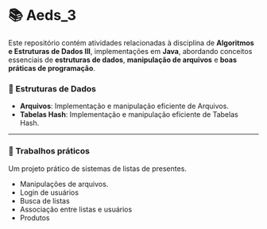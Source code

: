 # 📚 Aeds_3

Este repositório contém atividades relacionadas à disciplina de **Algoritmos e Estruturas de Dados III**, implementações em **Java**, abordando conceitos essenciais de **estruturas de dados**, **manipulação de arquivos** e **boas práticas de programação**.



### 🔹 Estruturas de Dados

- **Arquivos**: Implementação e manipulação eficiente de Arquivos.
- **Tabelas Hash**: Implementação e manipulação eficiente de Tabelas Hash.

---

### 📂 Trabalhos práticos

Um projeto prático de sistemas de listas de presentes.

- Manipulações de arquivos.
- Login de usuários
- Busca de listas
- Associação entre listas e usuários
- Produtos

